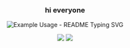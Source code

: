 <!-- markdownlint-disable MD033 MD041 -->
<p align="center">
  <h3 align="center">hi everyone</h3>
</p>

<p align="center">
  <img src="https://readme-typing-svg.demolab.com/?lines=🤠+hi im johan+Developer!;junior+a+مرحبا+انا+يوهان+مطور مبتدئ!;شكرا+لزيارة+صفحتي+لاتنسى+توك+تعايق!;لي+على+مواقعي++لك!&font=Fira%20Code&center=true&width=380&height=50&duration=4000&pause=1000" alt="Example Usage - README Typing SVG">
</p>

<p align="center">
  <a href="https://www.youtube.com/channel/UCPsV9AFg6mjqCvRdmTQL1Mg" alt="follow" title="youtupe">
    <img src="https://img.shields.io/endpoint?url=https%3A%2F%2Fwww.youtube.com%2Fchannel%2FUCPsV9AFg6mjqCvRdmTQL1Mg%22%20alt%3D%22follow%22%20title%3D%22youtupe%22%3E%20%20%20%20%20%3Cimg%20src%3D%22https%3A%2F%2Fwww.google.fr%2Furl%3Fsa%3Di%26url%3Dhttps%253A%252F%252Fwww.graphiline.com%252Farticle%252F26441%252Fyoutube-change-logo%26psig%3DAOvVaw3C-KPx69JeysScsR4GOcUa%26ust%3D1707557694508000%26source%3Dimages%26cd%3Dvfe%26opi%3D89978449%26ved%3D0CBAQjRxqFwoTCNDOx6H6nYQDFQAAAAAdAAAAABAD
"/></a>
  <a href="https://discord.gg/fPrdqh3Zfu" alt="Discord" title="Dev Pro Tips Discussion & Support Server">
    <img src="https://img.shields.io/discord/819650821314052106?color=7289DA&logo=discord&logoColor=white&style=for-the-badge"/></a>
</p>
